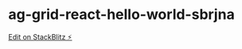 # ag-grid-react-hello-world-sbrjna

[Edit on StackBlitz ⚡️](https://stackblitz.com/edit/ag-grid-react-hello-world-sbrjna)
